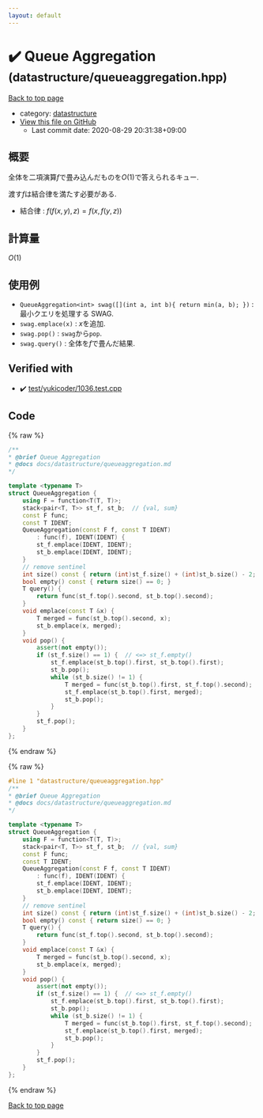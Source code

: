 ```yaml
---
layout: default
---
```


<!-- mathjax config similar to math.stackexchange -->
<script type="text/javascript" async
  src="https://cdnjs.cloudflare.com/ajax/libs/mathjax/2.7.5/MathJax.js?config=TeX-MML-AM_CHTML">
</script>
<script type="text/x-mathjax-config">
  MathJax.Hub.Config({
    TeX: { equationNumbers: { autoNumber: "AMS" }},
    tex2jax: {
      inlineMath: [ ['$','$'] ],
      processEscapes: true
    },
    "HTML-CSS": { matchFontHeight: false },
    displayAlign: "left",
    displayIndent: "2em"
  });
</script>

<script type="text/javascript" src="https://cdnjs.cloudflare.com/ajax/libs/jquery/3.4.1/jquery.min.js"></script>
<script src="https://cdn.jsdelivr.net/npm/jquery-balloon-js@1.1.2/jquery.balloon.min.js" integrity="sha256-ZEYs9VrgAeNuPvs15E39OsyOJaIkXEEt10fzxJ20+2I=" crossorigin="anonymous"></script>
<script type="text/javascript" src="../../assets/js/copy-button.js"></script>
<link rel="stylesheet" href="../../assets/css/copy-button.css" />


# :heavy_check_mark: Queue Aggregation <small>(datastructure/queueaggregation.hpp)</small>

<a href="../../index.html">Back to top page</a>

* category: <a href="../../index.html#8dc87745f885a4cc532acd7b15b8b5fe">datastructure</a>
* <a href="{{ site.github.repository_url }}/blob/master/datastructure/queueaggregation.hpp">View this file on GitHub</a>
    - Last commit date: 2020-08-29 20:31:38+09:00




## 概要

全体を二項演算$f$で畳み込んだものを$O(1)$で答えられるキュー.

渡す$f$は結合律を満たす必要がある.

- 結合律 : $f(f(x, y), z) = f(x, f(y, z))$

## 計算量

$O(1)$

## 使用例

- `QueueAggregation<int> swag([](int a, int b){ return min(a, b); })` : 最小クエリを処理する SWAG.
- `swag.emplace(x)` : $x$を追加.
- `swag.pop()` : `swag`から`pop`.
- `swag.query()` : 全体を$f$で畳んだ結果.


## Verified with

* :heavy_check_mark: <a href="../../verify/test/yukicoder/1036.test.cpp.html">test/yukicoder/1036.test.cpp</a>


## Code

<a id="unbundled"></a>
{% raw %}
```cpp
/**
* @brief Queue Aggregation
* @docs docs/datastructure/queueaggregation.md
*/

template <typename T>
struct QueueAggregation {
    using F = function<T(T, T)>;
    stack<pair<T, T>> st_f, st_b;  // {val, sum}
    const F func;
    const T IDENT;
    QueueAggregation(const F f, const T IDENT)
        : func(f), IDENT(IDENT) {
        st_f.emplace(IDENT, IDENT);
        st_b.emplace(IDENT, IDENT);
    }
    // remove sentinel
    int size() const { return (int)st_f.size() + (int)st_b.size() - 2; }
    bool empty() const { return size() == 0; }
    T query() {
        return func(st_f.top().second, st_b.top().second);
    }
    void emplace(const T &x) {
        T merged = func(st_b.top().second, x);
        st_b.emplace(x, merged);
    }
    void pop() {
        assert(not empty());
        if (st_f.size() == 1) {  // <=> st_f.empty()
            st_f.emplace(st_b.top().first, st_b.top().first);
            st_b.pop();
            while (st_b.size() != 1) {
                T merged = func(st_b.top().first, st_f.top().second);
                st_f.emplace(st_b.top().first, merged);
                st_b.pop();
            }
        }
        st_f.pop();
    }
};

```
{% endraw %}

<a id="bundled"></a>
{% raw %}
```cpp
#line 1 "datastructure/queueaggregation.hpp"
/**
* @brief Queue Aggregation
* @docs docs/datastructure/queueaggregation.md
*/

template <typename T>
struct QueueAggregation {
    using F = function<T(T, T)>;
    stack<pair<T, T>> st_f, st_b;  // {val, sum}
    const F func;
    const T IDENT;
    QueueAggregation(const F f, const T IDENT)
        : func(f), IDENT(IDENT) {
        st_f.emplace(IDENT, IDENT);
        st_b.emplace(IDENT, IDENT);
    }
    // remove sentinel
    int size() const { return (int)st_f.size() + (int)st_b.size() - 2; }
    bool empty() const { return size() == 0; }
    T query() {
        return func(st_f.top().second, st_b.top().second);
    }
    void emplace(const T &x) {
        T merged = func(st_b.top().second, x);
        st_b.emplace(x, merged);
    }
    void pop() {
        assert(not empty());
        if (st_f.size() == 1) {  // <=> st_f.empty()
            st_f.emplace(st_b.top().first, st_b.top().first);
            st_b.pop();
            while (st_b.size() != 1) {
                T merged = func(st_b.top().first, st_f.top().second);
                st_f.emplace(st_b.top().first, merged);
                st_b.pop();
            }
        }
        st_f.pop();
    }
};

```
{% endraw %}

<a href="../../index.html">Back to top page</a>

